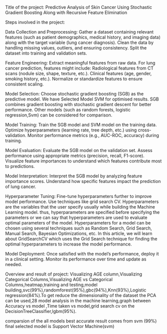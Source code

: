 Title of the project: Predictive Analysis of Skin Cancer Using Stochastic Gradient Boosting Along with Recursive Feature Elimination

Steps involved in the project:

Data Collection and Preprocessing:
Gather a dataset containing relevant features (such as patient demographics, medical history, and imaging data) along with the target variable (lung cancer diagnosis).
Clean the data by handling missing values, outliers, and ensuring consistency.
Split the dataset into training and validation sets.

Feature Engineering:
Extract meaningful features from raw data. For lung cancer prediction, features might include:
Radiological features from CT scans (nodule size, shape, texture, etc.).
Clinical features (age, gender, smoking history, etc.).
Normalize or standardize features to ensure consistent scaling.

Model Selection:
Choose stochastic gradient boosting (SGB) as the predictive model.
We have Selected Model SVM for optimised results. 
SGB combines gradient boosting with stochastic gradient descent for better performance.
Other models (such as random forests, logistic regression,Svm) can be considered for comparison.


Model Training:
Train the SGB model and SVM model on the training data.
Optimize hyperparameters (learning rate, tree depth, etc.) using cross-validation.
Monitor performance metrics (e.g., AUC-ROC, accuracy) during training.

Model Evaluation:
Evaluate the SGB model on the validation set.
Assess performance using appropriate metrics (precision, recall, F1-score).
Visualize feature importances to understand which features contribute most to predictions.

Model Interpretation:
Interpret the SGB model by analyzing feature importance scores.
Understand how specific features impact the prediction of lung cancer.

Hyperparameter Tuning:
Fine-tune hyperparameters further to improve model performance.
Use techniques like grid search CV.
Hyperparameters are the variables that the user specify usually while building the Machine Learning model. thus, hyperparameters are specified before specifying the parameters or we can say that hyperparameters are used to evaluate optimal parameters of the model. 
Hyperparameters for a model can be chosen using several techniques such as Random Search, Grid Search, Manual Search, Bayesian Optimizations, etc. In this article, we will learn about GridSearchCV which uses the Grid Search technique for finding the optimal hyperparameters to increase the model performance.

Model Deployment:
Once satisfied with the model’s performance, deploy it in a clinical setting.
Monitor its performance over time and update as needed.

Overview and result of project:
Visualizing AGE column,Visualizing Categorical Columns,Visualizing AGE vs Categorical Columns,heatmap,training and testing,model building,svc(99%),randomforest(95%),gbc(94%),Knn(93%),Logistic regression(84%).To get reduce the dimensionality of the dataset the PCA can be used,28 model analysis in the machine learning,graph between Accuracy vs model ,Time taken vs model,grid search cv on the DecisionTreeClassifier,lgbm(95%).

comparsion of the all models best accurate result comes from svm (99%)
final selected model is Support Vector Machine(svm) 
